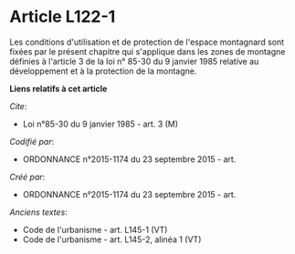 # Article L122-1

Les conditions d'utilisation et de protection de l'espace montagnard sont fixées par le présent chapitre qui s'applique dans
les zones de montagne définies à l'article 3 de la loi n° 85-30 du 9 janvier 1985 relative au développement et à la
protection de la montagne.

**Liens relatifs à cet article**

_Cite_:

  - Loi n°85-30 du 9 janvier 1985 - art. 3 (M)

_Codifié par_:

  - ORDONNANCE n°2015-1174 du 23 septembre 2015 - art.

_Créé par_:

  - ORDONNANCE n°2015-1174 du 23 septembre 2015 - art.

_Anciens textes_:

  - Code de l'urbanisme - art. L145-1 (VT)
  - Code de l'urbanisme - art. L145-2, alinéa 1 (VT)
